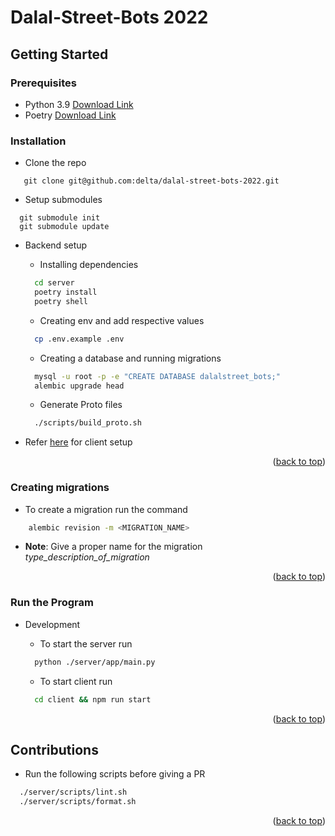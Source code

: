<div id="top"></div>

# Dalal-Street-Bots 2022

## Getting Started

### Prerequisites

- Python 3.9 [Download Link](https://www.python.org/downloads/)
- Poetry [Download Link](https://python-poetry.org/docs/#installation)

### Installation

- Clone the repo

```git
   git clone git@github.com:delta/dalal-street-bots-2022.git
```

- Setup submodules

```git
  git submodule init
  git submodule update
```

- Backend setup

  - Installing dependencies

  ```sh
    cd server
    poetry install
    poetry shell
  ```

  - Creating env and add respective values

  ```sh
    cp .env.example .env
  ```

  - Creating a database and running migrations

  ```sh
    mysql -u root -p -e "CREATE DATABASE dalalstreet_bots;"
    alembic upgrade head
  ```

  - Generate Proto files

  ```sh
    ./scripts/build_proto.sh
  ```

- Refer [here](https://github.com/delta/dalal-street-bots-2022/tree/main/client#readme) for client setup

<p align="right">(<a href="#top">back to top</a>)</p>

### Creating migrations

- To create a migration run the command

```sh
    alembic revision -m <MIGRATION_NAME>
```

- **Note**: Give a proper name for the migration _type_description_of_migration_

<p align="right">(<a href="#top">back to top</a>)</p>

### Run the Program

- Development

  - To start the server run

  ```sh
    python ./server/app/main.py
  ```

  - To start client run

  ```sh
    cd client && npm run start
  ```

<p align="right">(<a href="#top">back to top</a>)</p>

## Contributions

- Run the following scripts before giving a PR

```sh
  ./server/scripts/lint.sh
  ./server/scripts/format.sh
```

<p align="right">(<a href="#top">back to top</a>)</p>
